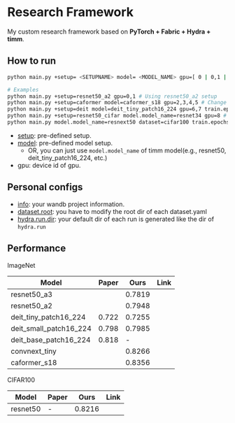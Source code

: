 # Research Framework

My custom research framework based on **PyTorch + Fabric + Hydra + timm**.

## How to run

```bash
python main.py +setup= <SETUPNAME> model= <MODEL_NAME> gpu=[ 0 | 0,1 | 0,1,2,3,4,5 ]

# Examples
python main.py +setup=resnet50_a2 gpu=0,1 # Using resnet50_a2 setup
python main.py +setup=caformer model=caformer_s18 gpu=2,3,4,5 # Change the pre-defined model in model configs
python main.py +setup=deit model=deit_tiny_patch16_224 gpu=6,7 train.epochs=100  # Change the other configs(e.g., epochs, optimizer, etc.)
python main.py +setup=resnet50_cifar model.model_name=resnet34 gpu=8 # Change the model of timm
python main.py model.model_name=resnext50 dataset=cifar100 train.epochs=150 # Just using default setup
```

- [setup](configs/setup): pre-defined setup.
- [model](configs/model): pre-defined model setup.
    - OR, you can just use `model.model_name` of timm model(e.g., resnet50, deit_tiny_patch16_224, etc.)
- gpu: device id of gpu.

## Personal configs

- [info](configs/info/info.yaml): your wandb project information.
- [dataset.root](configs/dataset): you have to modify the root dir of each dataset.yaml
- [hydra.run.dir](configs/config.yaml): your default dir of each run is generated like the dir of `hydra.run`

## Performance

ImageNet

| Model                  | Paper | Ours   | Link |
|------------------------|-------|--------|------|
| resnet50_a3            |       | 0.7819 |      |
| resnet50_a2            |       | 0.7948 |      |
| deit_tiny_patch16_224  | 0.722 | 0.7255 |      |
| deit_small_patch16_224 | 0.798 | 0.7985 |      |
| deit_base_patch16_224  | 0.818 | -      |      |
| convnext_tiny          |       | 0.8266 |      |
| caformer_s18           |       | 0.8356 |      |

CIFAR100

| Model    | Paper | Ours   | Link |
|----------|-------|--------|------|
| resnet50 | -     | 0.8216 |      |
